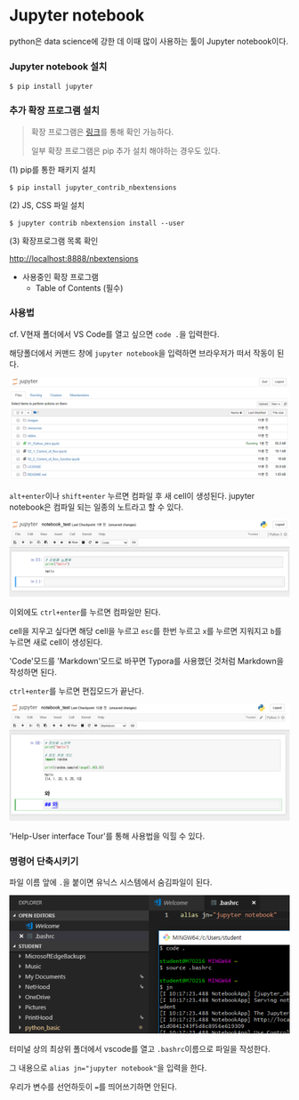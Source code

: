# Jupyter notebook

python은 data science에 강한 데 이때 많이 사용하는 툴이 Jupyter notebook이다.

### Jupyter notebook 설치

```
$ pip install jupyter
```

### 추가 확장 프로그램 설치

> 확장 프로그램은 [링크](https://jupyter-contrib-nbextensions.readthedocs.io/en/latest/index.html)를 통해 확인 가능하다.
>
> 일부 확장 프로그램은 pip 추가 설치 해야하는 경우도 있다.

(1) pip를 통한 패키지 설치

```
$ pip install jupyter_contrib_nbextensions
```

(2) JS, CSS 파일 설치

```
$ jupyter contrib nbextension install --user
```

(3) 확장프로그램 목록 확인

<http://localhost:8888/nbextensions>

- 사용중인 확장 프로그램
  - Table of Contents (필수)


### 사용법
cf. V현재 폴더에서 VS Code를 열고 싶으면 `code .`을 입력한다.

해당폴더에서 커맨드 창에 `jupyter notebook`을 입력하면 브라우저가 떠서 작동이 된다.

<img src="images/image 001j.png">

`alt+enter`이나 `shift+enter` 누르면 컴파일 후 새 cell이 생성된다. jupyter notebook은 컴파일 되는 일종의 노트라고 할 수 있다.

<img src="images/image 002j.png">

이외에도 `ctrl+enter`를 누르면 컴파일만 된다.

cell을 지우고 싶다면 해당 cell을 누르고 `esc`를 한번 누르고 `x`를 누르면 지워지고 `b`를 누르면 새로 cell이 생성된다.

'Code'모드를 'Markdown'모드로 바꾸면 Typora를 사용했던 것처럼 Markdown을 작성하면 된다. 

`ctrl+enter`를 누르면 편집모드가 끝난다.

<img src="images/image 003j.png">

'Help-User interface Tour'를 통해 사용법을 익힐 수 있다.



### 명령어 단축시키기

파일 이름 앞에 `.`을 붙이면 유닉스 시스템에서 숨김파일이 된다.

<img src="images/image 005j.png">

터미널 상의 최상위 폴더에서 vscode를 열고 `.bashrc`이름으로 파일을 작성한다.

그 내용으로 `alias jn="jupyter notebook"`을 입력을 한다. 

우리가 변수를 선언하듯이 `=`를 띄어쓰기하면 안된다. 



